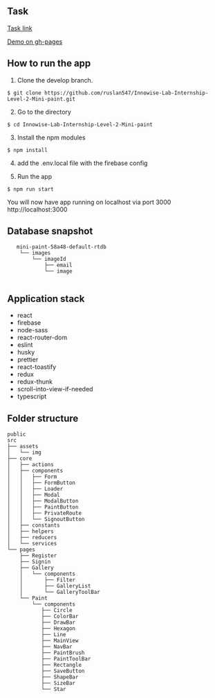 ## Task

[Task link](https://docs.google.com/document/d/1K79_NA4lMYfqQiIJGqLDek1K9z-oc2qg8n4AvrN1PXE/edit)

[Demo on gh-pages](https://ruslan547.github.io/Innowise-Lab-Internship-Level-2-Mini-paint/)

## How to run the app

1. Clone the develop branch.

`$ git clone https://github.com/ruslan547/Innowise-Lab-Internship-Level-2-Mini-paint.git`

2. Go to the directory

`$ cd Innowise-Lab-Internship-Level-2-Mini-paint`

3. Install the npm modules

`$ npm install`

4. add the .env.local file with the firebase config

5. Run the app

`$ npm run start`


You will now have app running on localhost via port 3000  http://localhost:3000

## Database snapshot

```
   mini-paint-58a48-default-rtdb
    └── images
        └── imageId
            ├── email
            └── image
        
```

## Application stack

* react
* firebase
* node-sass
* react-router-dom
* eslint
* husky
* prettier
* react-toastify
* redux
* redux-thunk
* scroll-into-view-if-needed
* typescript

## Folder structure

```
public
src
├── assets
│   └── img
├── core
│   ├── actions
│   ├── components
│   │   ├── Form
│   │   ├── FormButton
│   │   ├── Loader
│   │   ├── Modal
│   │   ├── ModalButton
│   │   ├── PaintButton
│   │   ├── PrivateRoute
│   │   └── SignoutButton
│   ├── constants
│   ├── helpers
│   ├── reducers
│   └── services
└── pages
    ├── Register
    ├── Signin
    ├── Gallery
    │   └── components
    │       ├── Filter
    │       ├── GalleryList
    │       └── GalleryToolBar
    └── Paint
        └── components
           ├── Circle
           ├── ColorBar
           ├── DrawBar
           ├── Hexagon
           ├── Line
           ├── MainView
           ├── NavBar
           ├── PaintBrush
           ├── PaintToolBar
           ├── Rectangle
           ├── SaveButton
           ├── ShapeBar
           ├── SizeBar
           └── Star
```
